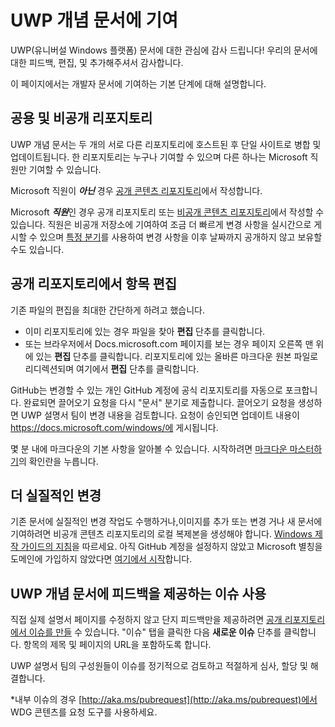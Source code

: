 # <a name="contributing-to-uwp-conceptual-documentation"></a>UWP 개념 문서에 기여

UWP(유니버설 Windows 플랫폼) 문서에 대한 관심에 감사 드립니다! 우리의 문서에 대한 피드백, 편집, 및 추가해주셔서 감사합니다.

이 페이지에서는 개발자 문서에 기여하는 기본 단계에 대해 설명합니다.

## <a name="public-and-private-repos"></a>공용 및 비공개 리포지토리

UWP 개념 문서는 두 개의 서로 다른 리포지토리에 호스트된 후 단일 사이트로 병합 및 업데이트됩니다. 한 리포지토리는 누구나 기여할 수 있으며 다른 하나는 Microsoft 직원만 기여할 수 있습니다.

Microsoft 직원이 ***아닌*** 경우 [공개 콘텐츠 리포지토리](https://github.com/MicrosoftDocs/windows-uwp)에서 작성합니다.

Microsoft ***직원***인 경우 공개 리포지토리 또는 [비공개 콘텐츠 리포지토리](https://cpubwin.visualstudio.com/_git/windows-uwp)에서 작성할 수 있습니다. 직원은 비공개 저장소에 기여하여 조금 더 빠르게 변경 사항을 실시간으로 게시할 수 있으며 [특정 분기](https://review.docs.microsoft.com/en-us/windows-authoring-guide/uwp/conceptual/setup-local-repo-for-large-changes#what-branch-should-i-use-for-my-authoring)를 사용하여 변경 사항을 이후 날짜까지 공개하지 않고 보유할 수도 있습니다.

## <a name="editing-topics-on-the-public-repo"></a>공개 리포지토리에서 항목 편집

기존 파일의 편집을 최대한 간단하게 하려고 했습니다. 
- 이미 리포지토리에 있는 경우 파일을 찾아 **편집** 단추를 클릭합니다.  
- 또는 브라우저에서 Docs.microsoft.com 페이지를 보는 경우 페이지 오른쪽 맨 위에 있는 **편집** 단추를 클릭합니다. 리포지토리에 있는 올바른 마크다운 원본 파일로 리디렉션되며 여기에서 **편집** 단추를 클릭합니다. 

GitHub는 변경할 수 있는 개인 GitHub 계정에 공식 리포지토리를 자동으로 포크합니다. 완료되면 끌어오기 요청을 다시 "문서" 분기로 제출합니다. 끌어오기 요청을 생성하면 UWP 설명서 팀이 변경 내용을 검토합니다. 요청이 승인되면 업데이트 내용이 https://docs.microsoft.com/windows/에 게시됩니다.

몇 분 내에 마크다운의 기본 사항을 알아볼 수 있습니다.  시작하려면 [마크다운 마스터하기](https://guides.github.com/features/mastering-markdown/)의 확인란을 누릅니다.

## <a name="making-more-substantial-changes"></a>더 실질적인 변경

기존 문서에 실질적인 변경 작업도 수행하거나,이미지를 추가 또는 변경 거나 새 문서에 기여하려면 비공개 콘텐츠 리포지토리의 로컬 복제본을 생성해야 합니다. [Windows 제작 가이드의 지침](https://review.docs.microsoft.com/en-us/windows-authoring-guide/uwp/conceptual/)을 따르세요. 아직 GitHub 계정을 설정하지 않았고 Microsoft 별칭을 도메인에 가입하지 않았다면 [여기에서 시작](https://review.docs.microsoft.com/en-us/windows-authoring-guide/github-account)합니다.

## <a name="using-issues-to-provide-feedback-on-uwp-conceptual-documentation"></a>UWP 개념 문서에 피드백을 제공하는 이슈 사용

직접 실제 설명서 페이지를 수정하지 않고 단지 피드백만을 제공하려면 [공개 리포지토리에서 이슈를 만들](https://github.com/MicrosoftDocs/windows-uwp/issues) 수 있습니다. "이슈" 탭을 클릭한 다음 **새로운 이슈** 단추를 클릭합니다. 항목의 제목 및 페이지의 URL을 포함하도록 합니다.

UWP 설명서 팀의 구성원들이 이슈를 정기적으로 검토하고 적절하게 심사, 할당 및 해결합니다.

*내부 이슈의 경우 [http://aka.ms/pubrequest](http://aka.ms/pubrequest)에서 WDG 콘텐츠를 요청 도구를 사용하세요. 
